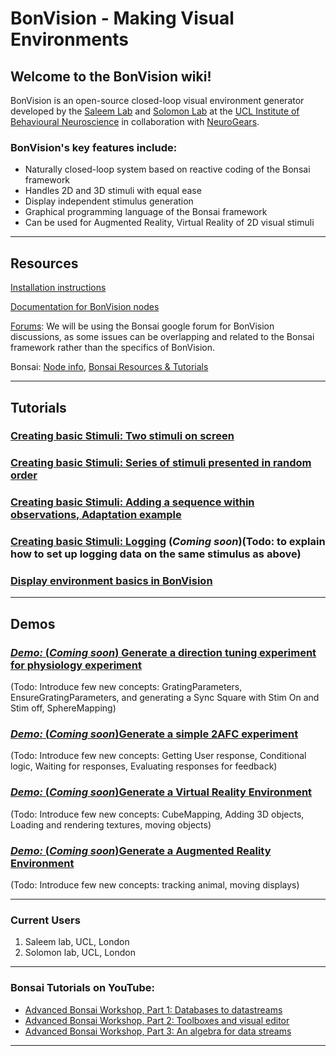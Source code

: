 # BonVision   -    Making Visual Environments

## Welcome to the BonVision wiki!

BonVision is an open-source closed-loop visual environment generator developed by the [Saleem Lab](www.saleemlab.com) and [Solomon Lab](www.solomonlab.info) at the [UCL Institute of Behavioural Neuroscience](http://www.ibn.ucl.ac.uk/) in collaboration with [NeuroGears](https://neurogears.org/).

### BonVision's key features include:
* Naturally closed-loop system based on reactive coding of the Bonsai framework
* Handles 2D and 3D stimuli with equal ease
* Display independent stimulus generation
* Graphical programming language of the Bonsai framework
* Can be used for Augmented Reality, Virtual Reality of 2D visual stimuli

***
## Resources
[Installation instructions](/Requirements-&-Installation)

[Documentation for BonVision nodes](/BonVision-nodes)

[Forums](https://groups.google.com/forum/#!forum/bonsai-users): We will be using the Bonsai google forum for BonVision discussions, as some issues can be overlapping and related to the Bonsai framework rather than the specifics of BonVision.

Bonsai: [Node info](https://bonsai-rx.org//docs/observables/), [Bonsai Resources & Tutorials](https://bonsai-rx.org//resources/)

***
## Tutorials


### [Creating basic Stimuli: Two stimuli on screen](/_tutorials/Creating-Basic-Stimuli)

### [Creating basic Stimuli: Series of stimuli presented in random order](/_tutorials/Creating-basic-Stimuli:-Series-of-stimuli)

### [Creating basic Stimuli: Adding a sequence within observations, Adaptation example](https://amansaleem.github.io/BonVision//Creating-basic-Stimuli:-Adding-a-sequence-within-observations)

### [Creating basic Stimuli: Logging](/Creating-basic-Stimuli:-Logging) (_Coming soon_)(Todo: to explain how to set up logging data on the same stimulus as above)

### [Display environment basics in BonVision](../docs/Tutorials/Display-Environment-basics) <WIP>

***
## Demos

### [_Demo:_  (_Coming soon_) Generate a direction tuning experiment for physiology experiment](../docs/Demo:-Physiology)

(Todo: Introduce few new concepts: GratingParameters, EnsureGratingParameters, and generating a Sync Square with Stim On and Stim off, SphereMapping)
### [_Demo:_ (_Coming soon_)Generate a simple 2AFC experiment](../docs/Demo:-2AFC)

(Todo: Introduce few new concepts: Getting User response, Conditional logic, Waiting for responses, Evaluating responses for feedback)

### [_Demo:_ (_Coming soon_)Generate a Virtual Reality Environment](../docs/Demo:-Virtual-Reality)

(Todo: Introduce few new concepts: CubeMapping, Adding 3D objects, Loading and rendering textures, moving objects)

### [_Demo:_ (_Coming soon_)Generate a Augmented Reality Environment](../docs/Demo:-Augmented-Reality)

(Todo: Introduce few new concepts: tracking animal, moving displays)

***
### Current Users
1. Saleem lab, UCL, London
2. Solomon lab, UCL, London

***
### Bonsai Tutorials on YouTube:
* [Advanced Bonsai Workshop, Part 1: Databases to datastreams](https://www.youtube.com/watch?v=I8qwJXVghQ0&t=2s)
* [Advanced Bonsai Workshop, Part 2: Toolboxes and visual editor](https://www.youtube.com/watch?v=orQRlms2yhA)
* [Advanced Bonsai Workshop, Part 3: An algebra for data streams](https://www.youtube.com/watch?v=jdHrBDHmDXE)

 
***
